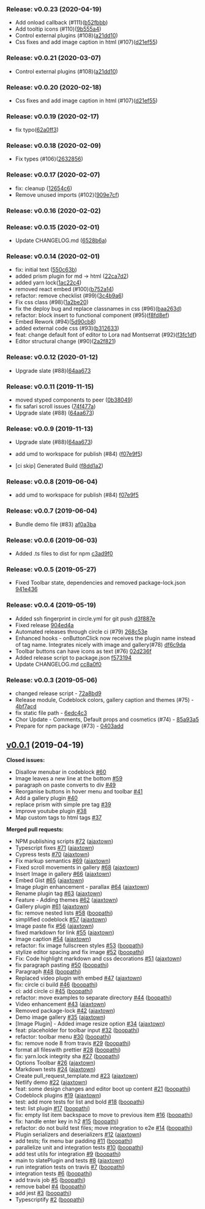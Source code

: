 ### Release: v0.0.23 (2020-04-19)

- Add onload callback (#111)(<a href="https://github.com/letterpad/editor/commit/b52fbbb334ec99d8b95945726b250227e6e76bb2">b52fbbb</a>)
- Add tooltip icons (#110)(<a href="https://github.com/letterpad/editor/commit/9b555a45b1ea09937ef3e208c013acebaf2d3359">9b555a4</a>)
- Control external plugins (#108)(<a href="https://github.com/letterpad/editor/commit/a21dd10bfb00cb2374bb9bec24ea1092817e9023">a21dd10</a>)
- Css fixes and add image caption in html (#107)(<a href="https://github.com/letterpad/editor/commit/d21ef5555c5bc5e00f4873b176239926e3d8f5a3">d21ef55</a>)

### Release: v0.0.21 (2020-03-07)

- Control external plugins (#108)(<a href="https://github.com/letterpad/editor/commit/a21dd10bfb00cb2374bb9bec24ea1092817e9023">a21dd10</a>)

### Release: v0.0.20 (2020-02-18)

- Css fixes and add image caption in html (#107)(<a href="https://github.com/letterpad/editor/commit/d21ef5555c5bc5e00f4873b176239926e3d8f5a3">d21ef55</a>)

### Release: v0.0.19 (2020-02-17)

- fix typo(<a href="https://github.com/letterpad/editor/commit/62a0ff397bf0bb25cc2733a85ce927c51c8a96a0">62a0ff3</a>)

### Release: v0.0.18 (2020-02-09)

- Fix types (#106)(<a href="https://github.com/letterpad/editor/commit/2632856b487cca78c850aacaac033d08697996cf">2632856</a>)

### Release: v0.0.17 (2020-02-07)

- fix: cleanup
  (<a href="https://github.com/letterpad/editor/commit/12654c682b8f1eb35f95f836ad15ebdbb9206e97">12654c6</a>)
- Remove unused imports (#102)(<a href="https://github.com/letterpad/editor/commit/909e7cf76afdc3201e4797692bcc4d9241b39443">909e7cf</a>)

### Release: v0.0.16 (2020-02-02)

### Release: v0.0.15 (2020-02-01)

- Update CHANGELOG.md
  (<a href="https://github.com/letterpad/editor/commit/6528b6acaae1e3493bbeafc9413c48de41c08f74">6528b6a</a>)

### Release: v0.0.14 (2020-02-01)

- fix: initial text
  (<a href="https://github.com/letterpad/editor/commit/550c63b84b4bd93d7c93f51ab7c9c2e911fb89e2">550c63b</a>)
- added prism plugin for md -> html
  (<a href="https://github.com/letterpad/editor/commit/22ca7d2baed5ea43ef05998b2ba66dfb5a955d96">22ca7d2</a>)
- added yarn lock(<a href="https://github.com/letterpad/editor/commit/1ac22c4244b89745f860546a99608b3a53b0eb91">1ac22c4</a>)
- removed react embed (#100)(<a href="https://github.com/letterpad/editor/commit/b752a14fda66d1725f9cbf70e5c0fcc8b5395dd0">b752a14</a>)
- refactor: remove checklist (#99)(<a href="https://github.com/letterpad/editor/commit/3c4b9a6dc2f1b8a40347dc9201914d2d226720de">3c4b9a6</a>)
- Fix css class (#98)(<a href="https://github.com/letterpad/editor/commit/1a2be20bd62d9c4ea1b93c98d350cff898d5bbad">1a2be20</a>)
- fix the deploy bug and replace classnames in css (#96)(<a href="https://github.com/letterpad/editor/commit/baa263d78046d11c52cc996dd40da7125bd1cd16">baa263d</a>)
- refactor: block insert to functional component (#95)(<a href="https://github.com/letterpad/editor/commit/f8fd8efc1241a7f2e17c2c4824e527300f745c28">f8fd8ef</a>)
- Embed Rework (#94)(<a href="https://github.com/letterpad/editor/commit/5d90cb8f68d0af1e34994ccbb3bb789c4e8dd16b">5d90cb8</a>)
- added external code css (#93)(<a href="https://github.com/letterpad/editor/commit/b312633a1289c1017c782e7adf7f41829fe5c8c2">b312633</a>)
- feat: change default font of editor to Lora nad Montserrat (#92)(<a href="https://github.com/letterpad/editor/commit/f3fc1df8895d28e5fed615dde513aac4099166c9">f3fc1df</a>)
- Editor structural change (#90)(<a href="https://github.com/letterpad/editor/commit/2a2f821966fd6aabba51755cbd7945b5bfc2ecfd">2a2f821</a>)

### Release: v0.0.12 (2020-01-12)

- Upgrade slate (#88)(<a href="https://github.com/letterpad/editor/commit/64aa6730be39808ab2897b6725ce95fcd23ded86">64aa673</a>

### Release: v0.0.11 (2019-11-15)

- moved styped components to peer
  (<a href="https://github.com/letterpad/editor/commit/0b38049b9ac1d0b511ece5b509ffae3966255d0f">0b38049</a>)
- fix safari scroll issues
  (<a href="https://github.com/letterpad/editor/commit/74f477a6db7d852d0da3ac7f140faa4f34321080">74f477a</a>)
- Upgrade slate (#88) (<a href="https://github.com/letterpad/editor/commit/64aa6730be39808ab2897b6725ce95fcd23ded86">64aa673</a>)

### Release: v0.0.9 (2019-11-13)

- Upgrade slate (#88)(<a href="https://github.com/letterpad/editor/commit/64aa6730be39808ab2897b6725ce95fcd23ded86">64aa673</a>)

* add umd to workspace for publish (#84) (<a href="https://github.com/letterpad/editor/commit/f07e9f57809377f0a1ea68515b5d3081d0d316f9">f07e9f5</a>)

* [ci skip] Generated Build
  (<a href="https://github.com/letterpad/editor/commit/f8dd1a2c0102cc39eaf0c479bf250648dcbb69c3">f8dd1a2</a>)

### Release: v0.0.8 (2019-06-04)

- add umd to workspace for publish (#84) [f07e9f5](https://github.com/letterpad/editor/commit/f07e9f57809377f0a1ea68515b5d3081d0d316f9)

### Release: v0.0.7 (2019-06-04)

- Bundle demo file (#83) [af0a3ba](https://github.com/letterpad/editor/commit/af0a3baf6729f0a8a203515c762e97903308ee3c)

### Release: v0.0.6 (2019-06-03)

- Added .ts files to dist for npm [c3ad9f0](https://github.com/letterpad/editor/commit/c3ad9f0ea69340aa376b64b790f5fa1a89e09439)

### Release: v0.0.5 (2019-05-27)

- Fixed Toolbar state, dependencies and removed package-lock.json [941e436](https://github.com/letterpad/editor/commit/941e436a5f4fb4340f53bec5fd1cf2293af5d785)

### Release: v0.0.4 (2019-05-19)

- Added ssh fingerprint in circle.yml for git push [d3f887e](https://github.com/letterpad/editor/commit/d3f887e87dcc95d96776ac2c62fc859c1cc13d73")
- Fixed release [904ed4a](https://github.com/letterpad/editor/commit/904ed4a58af21b35ddb7a12e55c98766fc2fc359")
- Automated releases through circle ci (#79) [268c53e](https://github.com/letterpad/editor/commit/268c53e407c59d4b30cf8d9218e2771bd30a5969")
- Enhanced hooks - onButtonClick now receives the plugin name instead of tag name. Integrates nicely with image and gallery(#78) [df6c9da](https://github.com/letterpad/editor/commit/df6c9dad306ce1ab2b8f7bbc2313910650d55275")
- Toolbar buttons can have icons as text (#76) [02d236f](https://github.com/letterpad/editor/commit/02d236f197362fb6ec5a42ffaed761cae05126f1")
- Added release script to package.json [f573194](https://github.com/letterpad/editor/commit/f57319462f1865b979d5246b770e5aff5694d9db")
- Update CHANGELOG.md [cc8a0f0](https://github.com/letterpad/editor/commit/cc8a0f062ae45c39badd26bcee480f3f92a4fb7f")

### Release: v0.0.3 (2019-05-06)

- changed release script - <a href="https://github.com/letterpad/editor/commit/72a8bd96e3f2a3f61f2be8788717885ed61488a0">72a8bd9</a>
- Release module, Codeblock colors, gallery caption and themes (#75) - <a href="https://github.com/letterpad/editor/commit/4bf7acd0e9b6891a6bb4206f48ce50b2a1039cec">4bf7acd</a>
- fix static file path - <a href="https://github.com/letterpad/editor/commit/6edc4c303ffa0150658869dbee9e3d868fff0b6b">6edc4c3</a>
- Chor Update - Comments, Default props and cosmetics (#74) - <a href="https://github.com/letterpad/editor/commit/85a93a55980244261821526760d59c4e12ef1b0b">85a93a5</a>
- Prepare for npm package (#73) - <a href="https://github.com/letterpad/editor/commit/0403add8c54d71968da71a5c2ddb40c9310475f8">0403add</a>

## [v0.0.1](https://github.com/letterpad/editor/tree/v0.0.1) (2019-04-19)

**Closed issues:**

- Disallow menubar in codeblock [\#60](https://github.com/letterpad/editor/issues/60)
- Image leaves a new line at the bottom [\#59](https://github.com/letterpad/editor/issues/59)
- paragraph on paste converts to div [\#49](https://github.com/letterpad/editor/issues/49)
- Reorganise buttons in hover menu and toolbar [\#41](https://github.com/letterpad/editor/issues/41)
- Add a gallery plugin [\#40](https://github.com/letterpad/editor/issues/40)
- replace prism with simple pre tag [\#39](https://github.com/letterpad/editor/issues/39)
- Improve youtube plugin [\#38](https://github.com/letterpad/editor/issues/38)
- Map custom tags to html tags [\#37](https://github.com/letterpad/editor/issues/37)

**Merged pull requests:**

- NPM publishing scripts [\#72](https://github.com/letterpad/editor/pull/72) ([ajaxtown](https://github.com/ajaxtown))
- Typescript fixes [\#71](https://github.com/letterpad/editor/pull/71) ([ajaxtown](https://github.com/ajaxtown))
- Cypress tests [\#70](https://github.com/letterpad/editor/pull/70) ([ajaxtown](https://github.com/ajaxtown))
- Fix markup semantics [\#69](https://github.com/letterpad/editor/pull/69) ([ajaxtown](https://github.com/ajaxtown))
- Fixed scroll movements in gallery [\#68](https://github.com/letterpad/editor/pull/68) ([ajaxtown](https://github.com/ajaxtown))
- Insert Image in gallery [\#66](https://github.com/letterpad/editor/pull/66) ([ajaxtown](https://github.com/ajaxtown))
- Embed Gist [\#65](https://github.com/letterpad/editor/pull/65) ([ajaxtown](https://github.com/ajaxtown))
- Image plugin enhancement - parallax [\#64](https://github.com/letterpad/editor/pull/64) ([ajaxtown](https://github.com/ajaxtown))
- Rename plugin tag [\#63](https://github.com/letterpad/editor/pull/63) ([ajaxtown](https://github.com/ajaxtown))
- Feature - Adding themes [\#62](https://github.com/letterpad/editor/pull/62) ([ajaxtown](https://github.com/ajaxtown))
- Gallery plugin [\#61](https://github.com/letterpad/editor/pull/61) ([ajaxtown](https://github.com/ajaxtown))
- fix: remove nested lists [\#58](https://github.com/letterpad/editor/pull/58) ([boopathi](https://github.com/boopathi))
- simplified codeblock [\#57](https://github.com/letterpad/editor/pull/57) ([ajaxtown](https://github.com/ajaxtown))
- Image paste fix [\#56](https://github.com/letterpad/editor/pull/56) ([ajaxtown](https://github.com/ajaxtown))
- fixed markdown for link [\#55](https://github.com/letterpad/editor/pull/55) ([ajaxtown](https://github.com/ajaxtown))
- Image caption [\#54](https://github.com/letterpad/editor/pull/54) ([ajaxtown](https://github.com/ajaxtown))
- refactor: fix image fullscreen styles [\#53](https://github.com/letterpad/editor/pull/53) ([boopathi](https://github.com/boopathi))
- stylize editor spacing and fix image [\#52](https://github.com/letterpad/editor/pull/52) ([boopathi](https://github.com/boopathi))
- Fix: Code highlight markdown and css decorations [\#51](https://github.com/letterpad/editor/pull/51) ([ajaxtown](https://github.com/ajaxtown))
- fix paragraph pasting [\#50](https://github.com/letterpad/editor/pull/50) ([boopathi](https://github.com/boopathi))
- Paragraph [\#48](https://github.com/letterpad/editor/pull/48) ([boopathi](https://github.com/boopathi))
- Replaced video plugin with embed [\#47](https://github.com/letterpad/editor/pull/47) ([ajaxtown](https://github.com/ajaxtown))
- fix: circle ci build [\#46](https://github.com/letterpad/editor/pull/46) ([boopathi](https://github.com/boopathi))
- ci: add circle ci [\#45](https://github.com/letterpad/editor/pull/45) ([boopathi](https://github.com/boopathi))
- refactor: move examples to separate directory [\#44](https://github.com/letterpad/editor/pull/44) ([boopathi](https://github.com/boopathi))
- Video enhancement [\#43](https://github.com/letterpad/editor/pull/43) ([ajaxtown](https://github.com/ajaxtown))
- Removed package-lock [\#42](https://github.com/letterpad/editor/pull/42) ([ajaxtown](https://github.com/ajaxtown))
- Demo image gallery [\#35](https://github.com/letterpad/editor/pull/35) ([ajaxtown](https://github.com/ajaxtown))
- \[Image Plugin\] - Added image resize option [\#34](https://github.com/letterpad/editor/pull/34) ([ajaxtown](https://github.com/ajaxtown))
- feat: placeholder for toolbar input [\#32](https://github.com/letterpad/editor/pull/32) ([boopathi](https://github.com/boopathi))
- refactor: toolbar menu [\#30](https://github.com/letterpad/editor/pull/30) ([boopathi](https://github.com/boopathi))
- fix: remove node 8 from travis [\#29](https://github.com/letterpad/editor/pull/29) ([boopathi](https://github.com/boopathi))
- format all fileswith prettier [\#28](https://github.com/letterpad/editor/pull/28) ([boopathi](https://github.com/boopathi))
- fix: yarn.lock integrity sha [\#27](https://github.com/letterpad/editor/pull/27) ([boopathi](https://github.com/boopathi))
- Options Toolbar [\#26](https://github.com/letterpad/editor/pull/26) ([ajaxtown](https://github.com/ajaxtown))
- Markdown tests [\#24](https://github.com/letterpad/editor/pull/24) ([ajaxtown](https://github.com/ajaxtown))
- Create pull_request_template.md [\#23](https://github.com/letterpad/editor/pull/23) ([ajaxtown](https://github.com/ajaxtown))
- Netlify demo [\#22](https://github.com/letterpad/editor/pull/22) ([ajaxtown](https://github.com/ajaxtown))
- feat: some design changes and editor boot up content [\#21](https://github.com/letterpad/editor/pull/21) ([boopathi](https://github.com/boopathi))
- Codeblock plugins [\#19](https://github.com/letterpad/editor/pull/19) ([ajaxtown](https://github.com/ajaxtown))
- test: add more tests for list and bold [\#18](https://github.com/letterpad/editor/pull/18) ([boopathi](https://github.com/boopathi))
- test: list plugin [\#17](https://github.com/letterpad/editor/pull/17) ([boopathi](https://github.com/boopathi))
- fix: empty list item backspace to move to previous item [\#16](https://github.com/letterpad/editor/pull/16) ([boopathi](https://github.com/boopathi))
- fix: handle enter key in h2 [\#15](https://github.com/letterpad/editor/pull/15) ([boopathi](https://github.com/boopathi))
- refactor: do not build test files; move integration to e2e [\#14](https://github.com/letterpad/editor/pull/14) ([boopathi](https://github.com/boopathi))
- Plugin serializers and deserializers [\#12](https://github.com/letterpad/editor/pull/12) ([ajaxtown](https://github.com/ajaxtown))
- add tests; fix menu bar padding [\#11](https://github.com/letterpad/editor/pull/11) ([boopathi](https://github.com/boopathi))
- parallelize unit and integration tests [\#10](https://github.com/letterpad/editor/pull/10) ([boopathi](https://github.com/boopathi))
- add test utils for integration [\#9](https://github.com/letterpad/editor/pull/9) ([boopathi](https://github.com/boopathi))
- main to slatePlugin and tests [\#8](https://github.com/letterpad/editor/pull/8) ([ajaxtown](https://github.com/ajaxtown))
- run integration tests on travis [\#7](https://github.com/letterpad/editor/pull/7) ([boopathi](https://github.com/boopathi))
- integration tests [\#6](https://github.com/letterpad/editor/pull/6) ([boopathi](https://github.com/boopathi))
- add travis job [\#5](https://github.com/letterpad/editor/pull/5) ([boopathi](https://github.com/boopathi))
- remove babel [\#4](https://github.com/letterpad/editor/pull/4) ([boopathi](https://github.com/boopathi))
- add jest [\#3](https://github.com/letterpad/editor/pull/3) ([boopathi](https://github.com/boopathi))
- Typescriptify [\#2](https://github.com/letterpad/editor/pull/2) ([boopathi](https://github.com/boopathi))
